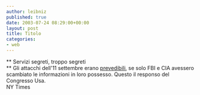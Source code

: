 ```yaml
---
author: leibniz
published: true
date: 2003-07-24 08:29:00+00:00
layout: post
title: Titolo
categories:
- web
---
```


   ** Servizi segreti, troppo segreti   
** Gli attacchi dell'11 settembre erano  [ prevedibili](http://www.nytimes.com/2003/07/24/national/24TERR.html?hp), se solo FBI e CIA avessero scambiato le informazioni in loro possesso. Questo il responso del Congresso Usa.   
  NY Times
